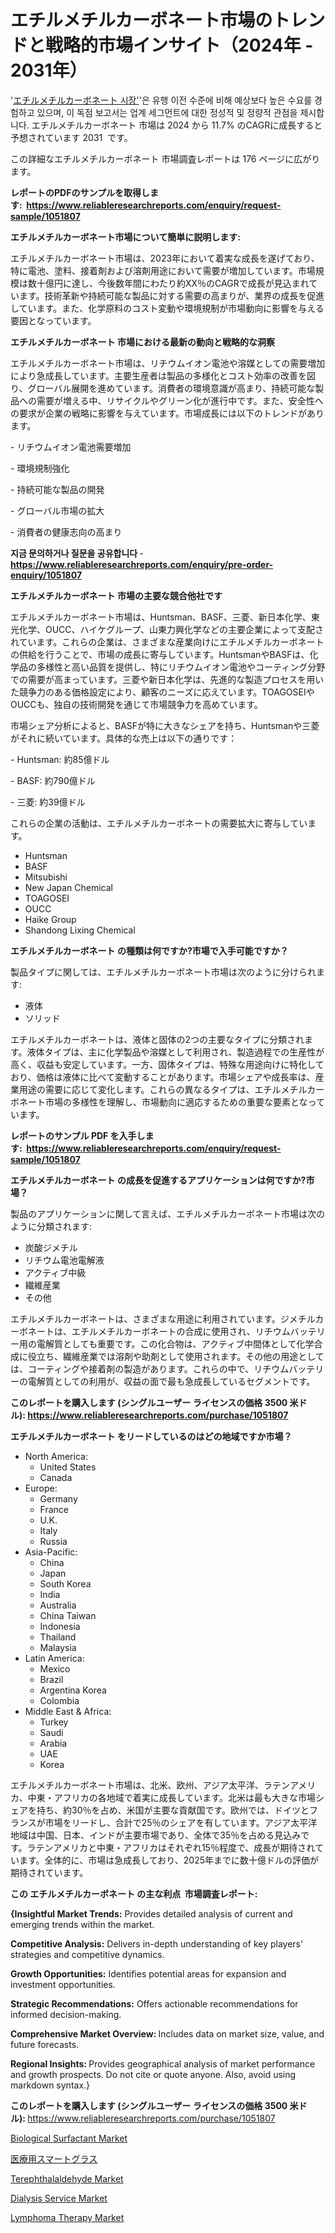 <p><h1>エチルメチルカーボネート市場のトレンドと戦略的市場インサイト（2024年 - 2031年）</h1></p><p>'<a href="https://www.reliableresearchreports.com/ethyl-methyl-carbonate-r1051807?utm_campaign=110&utm_medium=36&utm_source=Github&utm_content=ia&utm_term=13112024&utm_id=ethyl-methyl-carbonate">エチルメチルカーボネート 시장'</a>'은 유행 이전 수준에 비해 예상보다 높은 수요를 경험하고 있으며, 이 독점 보고서는 업계 세그먼트에 대한 정성적 및 정량적 관점을 제시합니다. エチルメチルカーボネート 市場は 2024 から 11.7% のCAGRに成長すると予想されています 2031&nbsp; です。</p>
<p>この詳細なエチルメチルカーボネート 市場調査レポートは 176 ページに広がります。</p>
<p><strong>レポートのPDFのサンプルを取得します</strong><strong>:&nbsp;&nbsp;<a href="https://www.reliableresearchreports.com/enquiry/request-sample/1051807?utm_campaign=110&utm_medium=36&utm_source=Github&utm_content=ia&utm_term=13112024&utm_id=ethyl-methyl-carbonate">https://www.reliableresearchreports.com/enquiry/request-sample/1051807</a></strong></p>
<p><strong>エチルメチルカーボネート市場について簡単に説明します:</strong></p>
<p><p>エチルメチルカーボネート市場は、2023年において着実な成長を遂げており、特に電池、塗料、接着剤および溶剤用途において需要が増加しています。市場規模は数十億円に達し、今後数年間にわたり約XX％のCAGRで成長が見込まれています。技術革新や持続可能な製品に対する需要の高まりが、業界の成長を促進しています。また、化学原料のコスト変動や環境規制が市場動向に影響を与える要因となっています。</p></p>
<p><strong>エチルメチルカーボネート 市場における最新の動向と戦略的な洞察</strong></p>
<p><p>エチルメチルカーボネート市場は、リチウムイオン電池や溶媒としての需要増加により急成長しています。主要生産者は製品の多様化とコスト効率の改善を図り、グローバル展開を進めています。消費者の環境意識が高まり、持続可能な製品への需要が増える中、リサイクルやグリーン化が進行中です。また、安全性への要求が企業の戦略に影響を与えています。市場成長には以下のトレンドがあります。</p><p>- リチウムイオン電池需要増加</p><p>- 環境規制強化</p><p>- 持続可能な製品の開発</p><p>- グローバル市場の拡大</p><p>- 消費者の健康志向の高まり</p></p>
<p><strong>지금 문의하거나 질문을 공유합니다</strong><strong>&nbsp;</strong>-<strong><a href="https://www.reliableresearchreports.com/enquiry/pre-order-enquiry/1051807?utm_campaign=110&utm_medium=36&utm_source=Github&utm_content=ia&utm_term=13112024&utm_id=ethyl-methyl-carbonate">https://www.reliableresearchreports.com/enquiry/pre-order-enquiry/1051807</a></strong></p>
<p><strong>エチルメチルカーボネート 市場の主要な競合他社です</strong></p>
<p><p>エチルメチルカーボネート市場は、Huntsman、BASF、三菱、新日本化学、東光化学、OUCC、ハイケグループ、山東力興化学などの主要企業によって支配されています。これらの企業は、さまざまな産業向けにエチルメチルカーボネートの供給を行うことで、市場の成長に寄与しています。HuntsmanやBASFは、化学品の多様性と高い品質を提供し、特にリチウムイオン電池やコーティング分野での需要が高まっています。三菱や新日本化学は、先進的な製造プロセスを用いた競争力のある価格設定により、顧客のニーズに応えています。TOAGOSEIやOUCCも、独自の技術開発を通じて市場競争力を高めています。</p><p>市場シェア分析によると、BASFが特に大きなシェアを持ち、Huntsmanや三菱がそれに続いています。具体的な売上は以下の通りです：</p><p>- Huntsman: 約85億ドル</p><p>- BASF: 約790億ドル</p><p>- 三菱: 約39億ドル</p><p>これらの企業の活動は、エチルメチルカーボネートの需要拡大に寄与しています。</p></p>
<p><ul><li>Huntsman</li><li>BASF</li><li>Mitsubishi</li><li>New Japan Chemical</li><li>TOAGOSEI</li><li>OUCC</li><li>Haike Group</li><li>Shandong Lixing Chemical</li></ul></p>
<p><strong>エチルメチルカーボネート の種類は何ですか?市場で入手可能ですか？</strong></p>
<p>製品タイプに関しては、エチルメチルカーボネート市場は次のように分けられます:</p>
<p><ul><li>液体</li><li>ソリッド</li></ul></p>
<p><p>エチルメチルカーボネートは、液体と固体の2つの主要なタイプに分類されます。液体タイプは、主に化学製品や溶媒として利用され、製造過程での生産性が高く、収益も安定しています。一方、固体タイプは、特殊な用途向けに特化しており、価格は液体に比べて変動することがあります。市場シェアや成長率は、産業用途の需要に応じて変化します。これらの異なるタイプは、エチルメチルカーボネート市場の多様性を理解し、市場動向に適応するための重要な要素となっています。</p></p>
<p><strong>レポートのサンプル PDF を入手します:&nbsp;</strong><strong>&nbsp;<a href="https://www.reliableresearchreports.com/enquiry/request-sample/1051807?utm_campaign=110&utm_medium=36&utm_source=Github&utm_content=ia&utm_term=13112024&utm_id=ethyl-methyl-carbonate">https://www.reliableresearchreports.com/enquiry/request-sample/1051807</a></strong></p>
<p><strong>エチルメチルカーボネート の成長を促進するアプリケーションは何ですか?市場？</strong></p>
<p>製品のアプリケーションに関して言えば、エチルメチルカーボネート市場は次のように分類されます:</p>
<p><ul><li>炭酸ジメチル</li><li>リチウム電池電解液</li><li>アクティブ中級</li><li>繊維産業</li><li>その他</li></ul></p>
<p><p>エチルメチルカーボネートは、さまざまな用途に利用されています。ジメチルカーボネートは、エチルメチルカーボネートの合成に使用され、リチウムバッテリー用の電解質としても重要です。この化合物は、アクティブ中間体として化学合成に役立ち、繊維産業では溶剤や助剤として使用されます。その他の用途としては、コーティングや接着剤の製造があります。これらの中で、リチウムバッテリーの電解質としての利用が、収益の面で最も急成長しているセグメントです。</p></p>
<p><strong>このレポートを購入します (シングルユーザー ライセンスの価格 3500 米ドル):</strong><strong>&nbsp;<a href="https://www.reliableresearchreports.com/purchase/1051807?utm_campaign=110&utm_medium=36&utm_source=Github&utm_content=ia&utm_term=13112024&utm_id=ethyl-methyl-carbonate">https://www.reliableresearchreports.com/purchase/1051807</a></strong></p>
<p><strong>エチルメチルカーボネート をリードしているのはどの地域ですか市場？</strong></p>
<p><ul>
    <li>
        North America:
        <ul>
            <li>United States</li>
            <li>Canada</li>
        </ul>
    </li>
    <li>
        Europe:
        <ul>
            <li>Germany</li>
            <li>France</li>
            <li>U.K.</li>
            <li>Italy</li>
            <li>Russia</li>
        </ul>
    </li>
    <li>
        Asia-Pacific:
        <ul>
            <li>China</li>
            <li>Japan</li>
            <li>South Korea</li>
            <li>India</li>
            <li>Australia</li>
            <li>China Taiwan</li>
            <li>Indonesia</li>
            <li>Thailand</li>
            <li>Malaysia</li>
        </ul>
    </li>
    <li>
        Latin America:
        <ul>
            <li>Mexico</li>
            <li>Brazil</li>
            <li>Argentina Korea</li>
            <li>Colombia</li>
        </ul>
    </li>
    <li>
        Middle East & Africa:
        <ul>
            <li>Turkey</li>
            <li>Saudi</li>
            <li>Arabia</li>
            <li>UAE</li>
            <li>Korea</li>
        </ul>
    </li>
    </ul></p>
<p><p>エチルメチルカーボネート市場は、北米、欧州、アジア太平洋、ラテンアメリカ、中東・アフリカの各地域で着実に成長しています。北米は最も大きな市場シェアを持ち、約30％を占め、米国が主要な貢献国です。欧州では、ドイツとフランスが市場をリードし、合計で25％のシェアを有しています。アジア太平洋地域は中国、日本、インドが主要市場であり、全体で35％を占める見込みです。ラテンアメリカと中東・アフリカはそれぞれ15％程度で、成長が期待されています。全体的に、市場は急成長しており、2025年までに数十億ドルの評価が期待されています。</p></p>
<p><strong>この エチルメチルカーボネート の主な利点&nbsp; 市場調査レポート:</strong></p>
<p><strong>{Insightful Market Trends:</strong> Provides detailed analysis of current and emerging trends within the market.</p>
<p><strong>Competitive Analysis:</strong> Delivers in-depth understanding of key players' strategies and competitive dynamics.</p>
<p><strong>Growth Opportunities:</strong> Identifies potential areas for expansion and investment opportunities.</p>
<p><strong>Strategic Recommendations:</strong> Offers actionable recommendations for informed decision-making.</p>
<p><strong>Comprehensive Market Overview: </strong>Includes data on market size, value, and future forecasts.</p>
<p><strong>Regional Insights: </strong>Provides geographical analysis of market performance and growth prospects. Do not cite or quote anyone. Also, avoid using markdown syntax.}</p>
<p><strong>このレポートを購入します (シングルユーザー ライセンスの価格 3500 米ドル):&nbsp;</strong><a href="https://www.reliableresearchreports.com/purchase/1051807?utm_campaign=110&utm_medium=36&utm_source=Github&utm_content=ia&utm_term=13112024&utm_id=ethyl-methyl-carbonate">https://www.reliableresearchreports.com/purchase/1051807</a></p>
<p><p><a href="https://www.linkedin.com/pulse/top-trends-transforming-biological-surfactant-market-53w3e?utm_campaign=110&utm_medium=36&utm_source=Github&utm_content=ia&utm_term=13112024&utm_id=ethyl-methyl-carbonate">Biological Surfactant Market</a></p><p><a href="https://github.com/lababdou/Market-Research-Report-List-6/blob/main/395332423823.md?utm_campaign=110&utm_medium=36&utm_source=Github&utm_content=ia&utm_term=13112024&utm_id=ethyl-methyl-carbonate">医療用スマートグラス</a></p><p><a href="https://www.linkedin.com/pulse/terephthalaldehyde-market-global-regional-analysis-focus-region-s9zwe?utm_campaign=110&utm_medium=36&utm_source=Github&utm_content=ia&utm_term=13112024&utm_id=ethyl-methyl-carbonate">Terephthalaldehyde Market</a></p><p><a href="https://issuu.com/reportprime-2/docs/dialysis-service-market-size-2030.p_411f6d4c4007b4?utm_campaign=110&utm_medium=36&utm_source=Github&utm_content=ia&utm_term=13112024&utm_id=ethyl-methyl-carbonate">Dialysis Service Market</a></p><p><a href="https://issuu.com/reportprime-2/docs/lymphoma-therapy-market-size-2030.p_99637eae230162?utm_campaign=110&utm_medium=36&utm_source=Github&utm_content=ia&utm_term=13112024&utm_id=ethyl-methyl-carbonate">Lymphoma Therapy Market</a></p></p>
<p>&nbsp;</p>